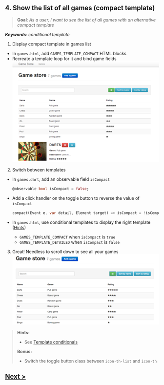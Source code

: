## 4. Show the list of all games (compact template)
> **Goal**: _As a user, I want to see the list of all games with an alternative compact template_

_**Keywords**: conditional template_

1. Display compact template in games list
  - In `games.html`, add `GAMES_TEMPLATE_COMPACT` HTML blocks
  - Recreate a template loop for it and bind game fields  
    ![x-games both templates](docs/img/x-games-bothtemplates.png)
2. Switch between templates
  - In `games.dart`, add an observable field `isCompact`

    ```Dart
    @observable bool isCompact = false;
    ```
  - Add a click handler on the toggle button to reverse the value of `isCompact`

    ```Dart
    compact(Event e, var detail, Element target) => isCompact = !isCompact;
    ```
  - In `games.html`, use conditional templates to display the right template ([Hints](#hints))
    - `GAMES_TEMPLATE_COMPACT` when `isCompact` is `true`
    - `GAMES_TEMPLATE_DETAILED` when `isCompact` is `false`
3. Great! Needless to scroll down to see all your games  
  ![x-games compact template](docs/img/x-games-compact.png)

<a name="hints"></a>
> **Hints:**
> 
> - See [Template conditionals](https://www.dartlang.org/polymer-dart/#template-conditionals)
>
> **Bonus:** 
> 
> - Switch the toggle button class between `icon-th-list` and `icon-th`

## [Next >](user-story-5.md)
